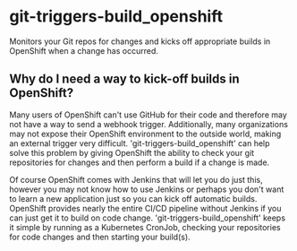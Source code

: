 # git-triggers-build_openshift
Monitors your Git repos for changes and kicks off appropriate builds in OpenShift when a change has occurred.

## Why do I need a way to kick-off builds in OpenShift?
Many users of OpenShift can't use GitHub for their code and therefore may not have a way to send a webhook trigger.
Additionally, many organizations may not expose their OpenShift environment to the outside world, making an external
trigger very difficult.  'git-triggers-build_openshift' can help solve this problem by giving OpenShift the ability
to check your git repositories for changes and then perform a build if a change is made.

Of course OpenShift comes with Jenkins that will let you do just this, however you may not know how to use Jenkins
or perhaps you don't want to learn a new application just so you can kick off automatic builds.  OpenShift provides
nearly the entire CI/CD pipeline without Jenkins if you can just get it to build on code change.
'git-triggers-build_openshift' keeps it simple by running as a Kubernetes CronJob, checking your repositories for
code changes and then starting your build(s).

